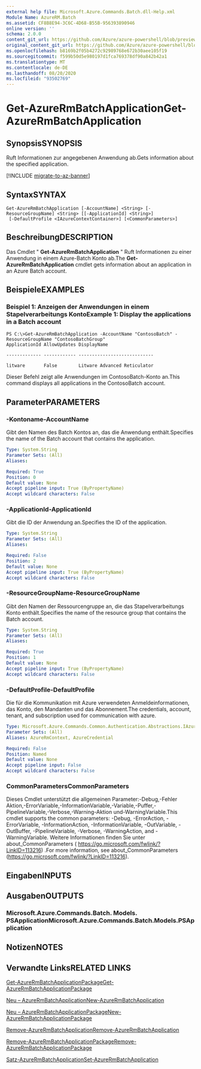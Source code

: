 ```yaml
---
external help file: Microsoft.Azure.Commands.Batch.dll-Help.xml
Module Name: AzureRM.Batch
ms.assetid: CF8B8E94-3C6C-4D68-B55B-956393890946
online version: ''
schema: 2.0.0
content_git_url: https://github.com/Azure/azure-powershell/blob/preview/src/ResourceManager/AzureBatch/Commands.Batch/help/Get-AzureRmBatchApplication.md
original_content_git_url: https://github.com/Azure/azure-powershell/blob/preview/src/ResourceManager/AzureBatch/Commands.Batch/help/Get-AzureRmBatchApplication.md
ms.openlocfilehash: b8169b2f05b4272c92989768e672b30aee105f19
ms.sourcegitcommit: f599b50d5e980197d1fca769378df90a842b42a1
ms.translationtype: MT
ms.contentlocale: de-DE
ms.lasthandoff: 08/20/2020
ms.locfileid: "93502769"
---
```

# <span data-ttu-id="f013d-101">Get-AzureRmBatchApplication</span><span class="sxs-lookup"><span data-stu-id="f013d-101">Get-AzureRmBatchApplication</span></span>

## <span data-ttu-id="f013d-102">Synopsis</span><span class="sxs-lookup"><span data-stu-id="f013d-102">SYNOPSIS</span></span>
<span data-ttu-id="f013d-103">Ruft Informationen zur angegebenen Anwendung ab.</span><span class="sxs-lookup"><span data-stu-id="f013d-103">Gets information about the specified application.</span></span>

[!INCLUDE [migrate-to-az-banner](../../includes/migrate-to-az-banner.md)]

## <span data-ttu-id="f013d-104">Syntax</span><span class="sxs-lookup"><span data-stu-id="f013d-104">SYNTAX</span></span>

```
Get-AzureRmBatchApplication [-AccountName] <String> [-ResourceGroupName] <String> [[-ApplicationId] <String>]
 [-DefaultProfile <IAzureContextContainer>] [<CommonParameters>]
```

## <span data-ttu-id="f013d-105">Beschreibung</span><span class="sxs-lookup"><span data-stu-id="f013d-105">DESCRIPTION</span></span>
<span data-ttu-id="f013d-106">Das Cmdlet " **Get-AzureRmBatchApplication** " Ruft Informationen zu einer Anwendung in einem Azure-Batch Konto ab.</span><span class="sxs-lookup"><span data-stu-id="f013d-106">The **Get-AzureRmBatchApplication** cmdlet gets information about an application in an Azure Batch account.</span></span>

## <span data-ttu-id="f013d-107">Beispiele</span><span class="sxs-lookup"><span data-stu-id="f013d-107">EXAMPLES</span></span>

### <span data-ttu-id="f013d-108">Beispiel 1: Anzeigen der Anwendungen in einem Stapelverarbeitungs Konto</span><span class="sxs-lookup"><span data-stu-id="f013d-108">Example 1: Display the applications in a Batch account</span></span>
```
PS C:\>Get-AzureRmBatchApplication -AccountName "ContosoBatch" -ResourceGroupName "ContosoBatchGroup"
ApplicationId AllowUpdates DisplayName

------------- ------------ ----------------------------

litware       False        Litware Advanced Reticulator
```

<span data-ttu-id="f013d-109">Dieser Befehl zeigt alle Anwendungen im ContosoBatch-Konto an.</span><span class="sxs-lookup"><span data-stu-id="f013d-109">This command displays all applications in the ContosoBatch account.</span></span>

## <span data-ttu-id="f013d-110">Parameter</span><span class="sxs-lookup"><span data-stu-id="f013d-110">PARAMETERS</span></span>

### <span data-ttu-id="f013d-111">-Kontoname</span><span class="sxs-lookup"><span data-stu-id="f013d-111">-AccountName</span></span>
<span data-ttu-id="f013d-112">Gibt den Namen des Batch Kontos an, das die Anwendung enthält.</span><span class="sxs-lookup"><span data-stu-id="f013d-112">Specifies the name of the Batch account that contains the application.</span></span>

```yaml
Type: System.String
Parameter Sets: (All)
Aliases: 

Required: True
Position: 0
Default value: None
Accept pipeline input: True (ByPropertyName)
Accept wildcard characters: False
```

### <span data-ttu-id="f013d-113">-ApplicationId</span><span class="sxs-lookup"><span data-stu-id="f013d-113">-ApplicationId</span></span>
<span data-ttu-id="f013d-114">Gibt die ID der Anwendung an.</span><span class="sxs-lookup"><span data-stu-id="f013d-114">Specifies the ID of the application.</span></span>

```yaml
Type: System.String
Parameter Sets: (All)
Aliases: 

Required: False
Position: 2
Default value: None
Accept pipeline input: True (ByPropertyName)
Accept wildcard characters: False
```

### <span data-ttu-id="f013d-115">-ResourceGroupName</span><span class="sxs-lookup"><span data-stu-id="f013d-115">-ResourceGroupName</span></span>
<span data-ttu-id="f013d-116">Gibt den Namen der Ressourcengruppe an, die das Stapelverarbeitungs Konto enthält.</span><span class="sxs-lookup"><span data-stu-id="f013d-116">Specifies the name of the resource group that contains the Batch account.</span></span>

```yaml
Type: System.String
Parameter Sets: (All)
Aliases: 

Required: True
Position: 1
Default value: None
Accept pipeline input: True (ByPropertyName)
Accept wildcard characters: False
```

### <span data-ttu-id="f013d-117">-DefaultProfile</span><span class="sxs-lookup"><span data-stu-id="f013d-117">-DefaultProfile</span></span>
<span data-ttu-id="f013d-118">Die für die Kommunikation mit Azure verwendeten Anmeldeinformationen, das Konto, den Mandanten und das Abonnement.</span><span class="sxs-lookup"><span data-stu-id="f013d-118">The credentials, account, tenant, and subscription used for communication with azure.</span></span>

```yaml
Type: Microsoft.Azure.Commands.Common.Authentication.Abstractions.IAzureContextContainer
Parameter Sets: (All)
Aliases: AzureRmContext, AzureCredential

Required: False
Position: Named
Default value: None
Accept pipeline input: False
Accept wildcard characters: False
```

### <span data-ttu-id="f013d-119">CommonParameters</span><span class="sxs-lookup"><span data-stu-id="f013d-119">CommonParameters</span></span>
<span data-ttu-id="f013d-120">Dieses Cmdlet unterstützt die allgemeinen Parameter:-Debug,-Fehler Aktion,-ErrorVariable,-InformationVariable,-Variable,-Puffer,-PipelineVariable,-Verbose,-Warning-Aktion und-WarningVariable.</span><span class="sxs-lookup"><span data-stu-id="f013d-120">This cmdlet supports the common parameters: -Debug, -ErrorAction, -ErrorVariable, -InformationAction, -InformationVariable, -OutVariable, -OutBuffer, -PipelineVariable, -Verbose, -WarningAction, and -WarningVariable.</span></span> <span data-ttu-id="f013d-121">Weitere Informationen finden Sie unter about_CommonParameters ( https://go.microsoft.com/fwlink/?LinkID=113216) .</span><span class="sxs-lookup"><span data-stu-id="f013d-121">For more information, see about_CommonParameters (https://go.microsoft.com/fwlink/?LinkID=113216).</span></span>

## <span data-ttu-id="f013d-122">Eingaben</span><span class="sxs-lookup"><span data-stu-id="f013d-122">INPUTS</span></span>

## <span data-ttu-id="f013d-123">Ausgaben</span><span class="sxs-lookup"><span data-stu-id="f013d-123">OUTPUTS</span></span>

### <span data-ttu-id="f013d-124">Microsoft.Azure.Commands.Batch. Models. PSApplication</span><span class="sxs-lookup"><span data-stu-id="f013d-124">Microsoft.Azure.Commands.Batch.Models.PSApplication</span></span>

## <span data-ttu-id="f013d-125">Notizen</span><span class="sxs-lookup"><span data-stu-id="f013d-125">NOTES</span></span>

## <span data-ttu-id="f013d-126">Verwandte Links</span><span class="sxs-lookup"><span data-stu-id="f013d-126">RELATED LINKS</span></span>

[<span data-ttu-id="f013d-127">Get-AzureRmBatchApplicationPackage</span><span class="sxs-lookup"><span data-stu-id="f013d-127">Get-AzureRmBatchApplicationPackage</span></span>](./Get-AzureRmBatchApplicationPackage.md)

[<span data-ttu-id="f013d-128">Neu – AzureRmBatchApplication</span><span class="sxs-lookup"><span data-stu-id="f013d-128">New-AzureRmBatchApplication</span></span>](./New-AzureRmBatchApplication.md)

[<span data-ttu-id="f013d-129">Neu – AzureRmBatchApplicationPackage</span><span class="sxs-lookup"><span data-stu-id="f013d-129">New-AzureRmBatchApplicationPackage</span></span>](./New-AzureRmBatchApplicationPackage.md)

[<span data-ttu-id="f013d-130">Remove-AzureRmBatchApplication</span><span class="sxs-lookup"><span data-stu-id="f013d-130">Remove-AzureRmBatchApplication</span></span>](./Remove-AzureRmBatchApplication.md)

[<span data-ttu-id="f013d-131">Remove-AzureRmBatchApplicationPackage</span><span class="sxs-lookup"><span data-stu-id="f013d-131">Remove-AzureRmBatchApplicationPackage</span></span>](./Remove-AzureRmBatchApplicationPackage.md)

[<span data-ttu-id="f013d-132">Satz-AzureRmBatchApplication</span><span class="sxs-lookup"><span data-stu-id="f013d-132">Set-AzureRmBatchApplication</span></span>](./Set-AzureRmBatchApplication.md)


